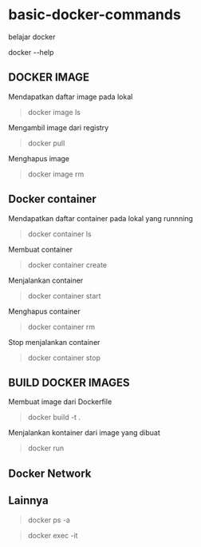 # basic-docker-commands
belajar docker

docker <commands> --help

## DOCKER IMAGE

Mendapatkan daftar image pada lokal
> docker image ls

Mengambil image dari registry
> docker pull <namaImage>

Menghapus image
> docker image rm <namaImage>


## Docker container

Mendapatkan daftar container pada lokal yang runnning
> docker container ls

Membuat container
> docker container create <namaImages>

Menjalankan container
> docker container start <namaContainer>

Menghapus container
> docker container rm <namaContainer>

Stop menjalankan container
> docker container stop <namaContainer>


## BUILD DOCKER IMAGES

Membuat image dari Dockerfile
> docker build -t <namaImage> .

Menjalankan kontainer dari image yang dibuat
> docker run <namaImage>


## Docker Network



## Lainnya

> docker ps -a

> docker exec -it <namaContainer>
 



